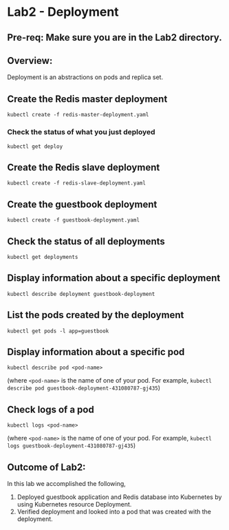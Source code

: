 # Lab2 - Deployment

## Pre-req: Make sure you are in the Lab2 directory.

## Overview:
Deployment is an abstractions on pods and replica set.

## Create the Redis master deployment
`kubectl create -f redis-master-deployment.yaml`

### Check the status of what you just deployed
`kubectl get deploy`

## Create the Redis slave deployment
`kubectl create -f redis-slave-deployment.yaml`

## Create the guestbook deployment
`kubectl create -f guestbook-deployment.yaml`

## Check the status of all deployments
`kubectl get deployments`

## Display information about a specific deployment

`kubectl describe deployment guestbook-deployment`

## List the pods created by the deployment

`kubectl get pods -l app=guestbook`

## Display information about a specific pod

`kubectl describe pod <pod-name>`
 
(where `<pod-name>` is the name of one of your pod. For example, `kubectl describe pod guestbook-deployment-431080787-gj435`) 

## Check logs of a pod

`kubectl logs <pod-name>`

(where `<pod-name>` is the name of one of your pod. For example, `kubectl logs guestbook-deployment-431080787-gj435`)


## Outcome of Lab2:
In this lab we accomplished the following,
1. Deployed guestbook application and Redis database into Kubernetes by using Kubernetes resource Deployment. 
2. Verified deployment and looked into a pod that was created with the deployment.
